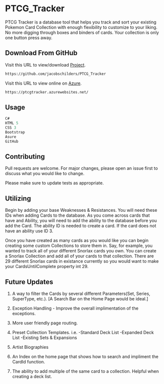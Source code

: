 # PTCG_Tracker

PTCG Tracker is a database tool that helps you track and sort your existing Pokemon Card Collection with enough flexibility to customize to your liking. No more digging through boxes and binders of cards. Your collection is only one button press away.

## Download From GitHub

Visit this URL to view/download [Project](https://github.com/jacobschilders/PTCG_Tracker).

```bash
https://github.com/jacobschilders/PTCG_Tracker
```

Visit this URL to view online on [Azure](https://ptcgtracker.azurewebsites.net/).

```bash
https://ptcgtracker.azurewebsites.net/
```


## Usage

```c#
C# 
HTML 5
CSS 3
Bootstrap
Asure
GitHub

```

## Contributing
Pull requests are welcome. For major changes, please open an issue first to discuss what you would like to change.

Please make sure to update tests as appropriate.

## Utilizing
Begin by adding your base Weaknesses & Resistances. You will need these IDs when adding Cards to the database. 
As you come across cards that have and Ability, you will need to add the ability to the database before you add the Card. 
The ability ID is needed to create a card. If the card does not have an ability use ID 3.

Once you have created as many cards as you would like you can begin creating some custom Collections to store them in.
Say, for example, you wanted to track all of your different Snorlax cards you own. You can create a Snorlax Collection and add all of your cards to that collection.
There are 29 different Snorlax cards in existance currently so you would want to make your CardsUntilComplete property  int 29.

## Future Updates

1. A way to filter the Cards by several different Parameters(Set, Series, SuperType, etc.).
   [A Search Bar on the Home Page would be ideal.]

2. Exception Handling - Improve the overall implimentation of the exceptions.

3. More user friendly page routing. 

4. Preset Collection Templates.
   i.e. -Standard Deck List -Expanded Deck List -Existing Sets & Expansions
   
5. Artist Biographies

6. An Index on the home page that shows how to search and impliment the CardId function.

7. The ability to add multiple of the same card to a collection. Helpful when creating a deck list.
